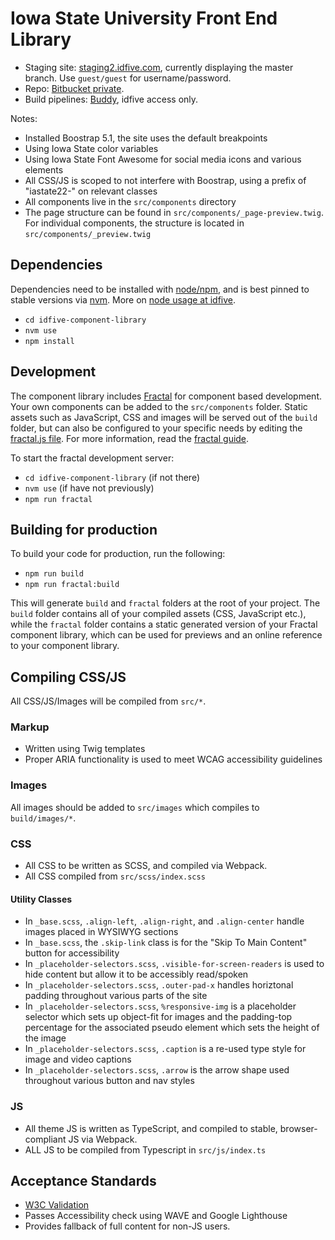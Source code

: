 # Iowa State University Front End Library

- Staging site: [staging2.idfive.com](https://staging2.idfive.com/iowa-state-university/fractal/), currently displaying the master branch. Use `guest/guest` for username/password.
- Repo: [Bitbucket private](https://bitbucket.org/idfivellc/iowa-state-frontend/src/master/).
- Build pipelines: [Buddy](https://app.buddy.works/idfive/iowa-state-frontend/), idfive access only.

Notes:

- Installed Boostrap 5.1, the site uses the default breakpoints
- Using Iowa State color variables
- Using Iowa State Font Awesome for social media icons and various elements
- All CSS/JS is scoped to not interfere with Boostrap, using a prefix of "iastate22-" on relevant classes
- All components live in the `src/components` directory
- The page structure can be found in `src/components/_page-preview.twig`. For individual components, the structure is located in `src/components/_preview.twig`

## Dependencies

Dependencies need to be installed with [node/npm](https://docs.npmjs.com/getting-started/installing-node), and is best pinned to stable versions via [nvm](https://github.com/nvm-sh/nvm). More on [node usage at idfive](https://developers.idfive.com/#/front-end/node).

- `cd idfive-component-library`
- `nvm use`
- `npm install`

## Development

The component library includes [Fractal](http://fractal.build) for component based development. Your own components can be added to the `src/components` folder. Static assets such as JavaScript, CSS and images will be served out of the `build` folder, but can also be configured to your specific needs by editing the [fractal.js file](fractal.js). For more information, read the [fractal guide](http://fractal.build/guide).

To start the fractal development server:

- `cd idfive-component-library` (if not there)
- `nvm use` (if have not previously)
- `npm run fractal`

## Building for production

To build your code for production, run the following:

- `npm run build`
- `npm run fractal:build`

This will generate `build` and `fractal` folders at the root of your project. The `build` folder contains all of your compiled assets (CSS, JavaScript etc.), while the `fractal` folder contains a static generated version of your Fractal component library, which can be used for previews and an online reference to your component library.

## Compiling CSS/JS

All CSS/JS/Images will be compiled from `src/*`.

### Markup

- Written using Twig templates
- Proper ARIA functionality is used to meet WCAG accessibility guidelines

### Images

All images should be added to `src/images` which compiles to `build/images/*`.

### CSS

- All CSS to be written as SCSS, and compiled via Webpack.
- All CSS compiled from `src/scss/index.scss`

#### Utility Classes

- In `_base.scss`, `.align-left`, `.align-right`, and `.align-center` handle images placed in WYSIWYG sections
- In `_base.scss`, the `.skip-link` class is for the "Skip To Main Content" button for accessibility
- In `_placeholder-selectors.scss`, `.visible-for-screen-readers` is used to hide content but allow it to be accessibly read/spoken
- In `_placeholder-selectors.scss`, `.outer-pad-x` handles horiztonal padding throughout various parts of the site
- In `_placeholder-selectors.scss`, `%responsive-img` is a placeholder selector which sets up object-fit for images and the padding-top percentage for the associated pseudo element which sets the height of the image
- In `_placeholder-selectors.scss`, `.caption` is a re-used type style for image and video captions
- In `_placeholder-selectors.scss`, `.arrow` is the arrow shape used throughout various button and nav styles

### JS

- All theme JS is written as TypeScript, and compiled to stable, browser-compliant JS via Webpack.
- ALL JS to be compiled from Typescript in `src/js/index.ts`

## Acceptance Standards

- [W3C Validation](https://validator.w3.org/)
- Passes Accessibility check using WAVE and Google Lighthouse
- Provides fallback of full content for non-JS users.
